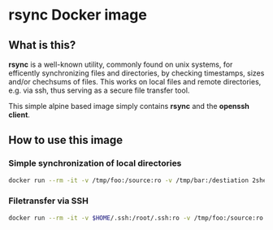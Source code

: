 # rsync Docker image

## What is this?

**rsync** is a well-known utility, commonly found on unix systems, for efficently synchronizing files and directories, by checking timestamps, sizes and/or chechsums of files.
This works on local files and remote directories, e.g. via ssh, thus serving as a secure file transfer tool.

This simple alpine based image simply contains **rsync** and the **openssh client**.

## How to use this image

### Simple synchronization of local directories

~~~bash
docker run --rm -it -v /tmp/foo:/source:ro -v /tmp/bar:/destiation 2shell/rsync -rv /source/ /destiation/
~~~

### Filetransfer via SSH

~~~bash
docker run --rm -it -v $HOME/.ssh:/root/.ssh:ro -v /tmp/foo:/source:ro 2shell/rsync -rv /source/ user@host:/tmp/foo/
~~~

